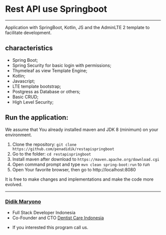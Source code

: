 # Rest API use Springboot
---

Application with SpringBoot, Kotlin, JS and the AdminLTE 2 template to facilitate development.


characteristics
---

* Spring Boot;
* Spring Security for basic login with permissions;
* Thymeleaf as view Template Engine;
* Kotlin;
* Javascript;
* LTE template bootstrap;
* Postgress as Database or others;
* Basic CRUD;
* High Level Security;

Run the application:
---
We assume that You already installed maven and JDK 8 (minimum) on your environment.
1. Clone the repository: `git clone https://github.com/penadidik/restapispringboot`
2. Go to the folder: `cd restapispringboot`
3. Install maven after download to `https://maven.apache.org/download.cgi`
4. Open command prompt and type `mvn clean spring-boot:run` to run
5. Open Your favorite browser, then go to http://localhost:8080

It is free to make changes and implementations and make the code more evolved.

---
### [Didik Maryono](https://penadidik.info)

- Full Stack Developer Indonesia
- Co-Founder and CTO [Dentist Care Indonesia](https://dentistcare.id/)
* If you interested this program call us.
